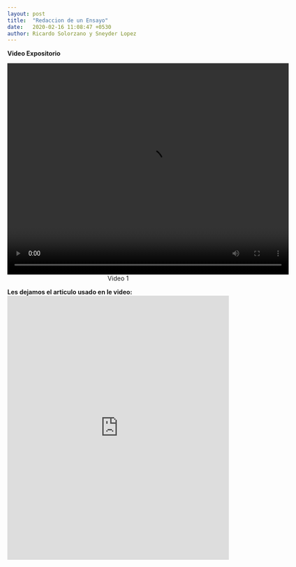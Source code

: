 ```yaml
---
layout: post
title:  "Redaccion de un Ensayo"
date:   2020-02-16 11:08:47 +0530
author: Ricardo Solorzano y Sneyder Lopez
---
```



<pa><b>Video Expositorio</b><br>
<center><video src="https://r5---sn-q4fl6nss.c.drive.google.com/videoplayback?expire=1581877968&ei=kFJJXoTYMevYzLUPkuC8yAs&ip=190.131.35.206&cp=QVNNU0lfVllUSVhOOnhnRnZnbXFxY1htalNSei0tV2Y4M3dNb213bXNGRUxKcl9DWjB6TkJDUnI&id=bc6e4614fe81af33&itag=18&source=webdrive&requiressl=yes&sc=yes&ttl=transient&susc=dr&driveid=1tVYYZ7E_FBVMP_STz21ju337Jv2qhohl&app=explorer&mime=video/mp4&dur=553.540&lmt=1581863255602061&sparams=expire,ei,ip,cp,id,itag,source,requiressl,ttl,susc,driveid,app,mime,dur,lmt&sig=ALgxI2wwRQIhAN9EBmbx0vWaJcojlilnvnt7a6MT1anjZWH_PVfE_t6HAiBuV9WCVghiaSEDZnhCpINfkasbXpUCV8DIZeCGy1ES6A==&cpn=qVc8zoX0N-wCakgo&c=WEB_EMBEDDED_PLAYER&cver=20200214&redirect_counter=1&cm2rm=sn-hp5ke76&req_id=3476800d070336e2&cms_redirect=yes&mm=34&mn=sn-q4fl6nss&ms=ltu&mt=1581863303&mv=u&mvi=4&pl=24&lsparams=mm,mn,ms,mv,mvi,pl,sc&lsig=AHylml4wRAIgCspXWtks2QlQynqtejfabmWASRFKRxAWY3aA5sGCyFgCICXOhgbLjtS7_NR9a64Jb3oDbNQwukm4Ip-7wAttHGXU" width="640" height="480"></video></center>
<center><a>Video 1</a></center>


<p><b>Les dejamos el articulo usado en le video:</b>
<embed src="https://davenplay.github.io/blog/assets/images/ensayo.pdf" type="application/pdf" width="100%" height="600px" />

